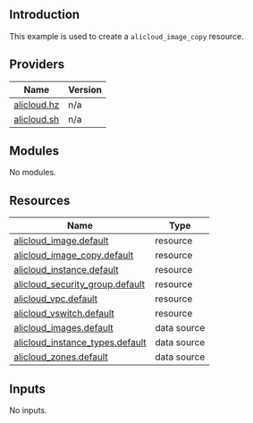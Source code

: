 ## Introduction

This example is used to create a `alicloud_image_copy` resource.

<!-- BEGIN_TF_DOCS -->
## Providers

| Name | Version |
|------|---------|
| <a name="provider_alicloud.hz"></a> [alicloud.hz](#provider\_alicloud.hz) | n/a |
| <a name="provider_alicloud.sh"></a> [alicloud.sh](#provider\_alicloud.sh) | n/a |

## Modules

No modules.

## Resources

| Name | Type |
|------|------|
| [alicloud_image.default](https://registry.terraform.io/providers/aliyun/alicloud/latest/docs/resources/image) | resource |
| [alicloud_image_copy.default](https://registry.terraform.io/providers/aliyun/alicloud/latest/docs/resources/image_copy) | resource |
| [alicloud_instance.default](https://registry.terraform.io/providers/aliyun/alicloud/latest/docs/resources/instance) | resource |
| [alicloud_security_group.default](https://registry.terraform.io/providers/aliyun/alicloud/latest/docs/resources/security_group) | resource |
| [alicloud_vpc.default](https://registry.terraform.io/providers/aliyun/alicloud/latest/docs/resources/vpc) | resource |
| [alicloud_vswitch.default](https://registry.terraform.io/providers/aliyun/alicloud/latest/docs/resources/vswitch) | resource |
| [alicloud_images.default](https://registry.terraform.io/providers/aliyun/alicloud/latest/docs/data-sources/images) | data source |
| [alicloud_instance_types.default](https://registry.terraform.io/providers/aliyun/alicloud/latest/docs/data-sources/instance_types) | data source |
| [alicloud_zones.default](https://registry.terraform.io/providers/aliyun/alicloud/latest/docs/data-sources/zones) | data source |

## Inputs

No inputs.
<!-- END_TF_DOCS -->    